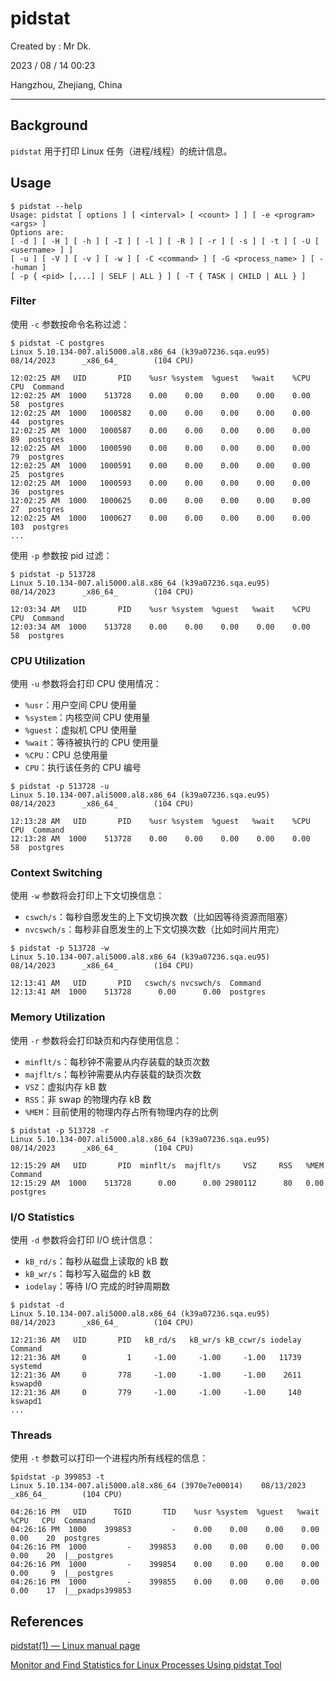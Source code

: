 # pidstat

Created by : Mr Dk.

2023 / 08 / 14 00:23

Hangzhou, Zhejiang, China

---

## Background

`pidstat` 用于打印 Linux 任务（进程/线程）的统计信息。

## Usage

```shell
$ pidstat --help
Usage: pidstat [ options ] [ <interval> [ <count> ] ] [ -e <program> <args> ]
Options are:
[ -d ] [ -H ] [ -h ] [ -I ] [ -l ] [ -R ] [ -r ] [ -s ] [ -t ] [ -U [ <username> ] ]
[ -u ] [ -V ] [ -v ] [ -w ] [ -C <command> ] [ -G <process_name> ] [ --human ]
[ -p { <pid> [,...] | SELF | ALL } ] [ -T { TASK | CHILD | ALL } ]
```

### Filter

使用 `-c` 参数按命令名称过滤：

```shell
$ pidstat -C postgres
Linux 5.10.134-007.ali5000.al8.x86_64 (k39a07236.sqa.eu95)      08/14/2023      _x86_64_        (104 CPU)

12:02:25 AM   UID       PID    %usr %system  %guest   %wait    %CPU   CPU  Command
12:02:25 AM  1000    513728    0.00    0.00    0.00    0.00    0.00    58  postgres
12:02:25 AM  1000   1000582    0.00    0.00    0.00    0.00    0.00    44  postgres
12:02:25 AM  1000   1000587    0.00    0.00    0.00    0.00    0.00    89  postgres
12:02:25 AM  1000   1000590    0.00    0.00    0.00    0.00    0.00    79  postgres
12:02:25 AM  1000   1000591    0.00    0.00    0.00    0.00    0.00    25  postgres
12:02:25 AM  1000   1000593    0.00    0.00    0.00    0.00    0.00    36  postgres
12:02:25 AM  1000   1000625    0.00    0.00    0.00    0.00    0.00    27  postgres
12:02:25 AM  1000   1000627    0.00    0.00    0.00    0.00    0.00   103  postgres
...
```

使用 `-p` 参数按 pid 过滤：

```shell
$ pidstat -p 513728
Linux 5.10.134-007.ali5000.al8.x86_64 (k39a07236.sqa.eu95)      08/14/2023      _x86_64_        (104 CPU)

12:03:34 AM   UID       PID    %usr %system  %guest   %wait    %CPU   CPU  Command
12:03:34 AM  1000    513728    0.00    0.00    0.00    0.00    0.00    58  postgres
```

### CPU Utilization

使用 `-u` 参数将会打印 CPU 使用情况：

- `%usr`：用户空间 CPU 使用量
- `%system`：内核空间 CPU 使用量
- `%guest`：虚拟机 CPU 使用量
- `%wait`：等待被执行的 CPU 使用量
- `%CPU`：CPU 总使用量
- `CPU`：执行该任务的 CPU 编号

```shell
$ pidstat -p 513728 -u
Linux 5.10.134-007.ali5000.al8.x86_64 (k39a07236.sqa.eu95)      08/14/2023      _x86_64_        (104 CPU)

12:13:28 AM   UID       PID    %usr %system  %guest   %wait    %CPU   CPU  Command
12:13:28 AM  1000    513728    0.00    0.00    0.00    0.00    0.00    58  postgres
```

### Context Switching

使用 `-w` 参数将会打印上下文切换信息：

- `cswch/s`：每秒自愿发生的上下文切换次数（比如因等待资源而阻塞）
- `nvcswch/s`：每秒非自愿发生的上下文切换次数（比如时间片用完）

```shell
$ pidstat -p 513728 -w
Linux 5.10.134-007.ali5000.al8.x86_64 (k39a07236.sqa.eu95)      08/14/2023      _x86_64_        (104 CPU)

12:13:41 AM   UID       PID   cswch/s nvcswch/s  Command
12:13:41 AM  1000    513728      0.00      0.00  postgres
```

### Memory Utilization

使用 `-r` 参数将会打印缺页和内存使用信息：

- `minflt/s`：每秒钟不需要从内存装载的缺页次数
- `majflt/s`：每秒钟需要从内存装载的缺页次数
- `VSZ`：虚拟内存 kB 数
- `RSS`：非 swap 的物理内存 kB 数
- `%MEM`：目前使用的物理内存占所有物理内存的比例

```shell
$ pidstat -p 513728 -r
Linux 5.10.134-007.ali5000.al8.x86_64 (k39a07236.sqa.eu95)      08/14/2023      _x86_64_        (104 CPU)

12:15:29 AM   UID       PID  minflt/s  majflt/s     VSZ     RSS   %MEM  Command
12:15:29 AM  1000    513728      0.00      0.00 2980112      80   0.00  postgres
```

### I/O Statistics

使用 `-d` 参数将会打印 I/O 统计信息：

- `kB_rd/s`：每秒从磁盘上读取的 kB 数
- `kB_wr/s`：每秒写入磁盘的 kB 数
- `iodelay`：等待 I/O 完成的时钟周期数

```shell
$ pidstat -d
Linux 5.10.134-007.ali5000.al8.x86_64 (k39a07236.sqa.eu95)      08/14/2023      _x86_64_        (104 CPU)

12:21:36 AM   UID       PID   kB_rd/s   kB_wr/s kB_ccwr/s iodelay  Command
12:21:36 AM     0         1     -1.00     -1.00     -1.00   11739  systemd
12:21:36 AM     0       778     -1.00     -1.00     -1.00    2611  kswapd0
12:21:36 AM     0       779     -1.00     -1.00     -1.00     140  kswapd1
...
```

### Threads

使用 `-t` 参数可以打印一个进程内所有线程的信息：

```shell
$pidstat -p 399853 -t
Linux 5.10.134-007.ali5000.al8.x86_64 (3970e7e00014)    08/13/2023      _x86_64_        (104 CPU)

04:26:16 PM   UID      TGID       TID    %usr %system  %guest   %wait    %CPU   CPU  Command
04:26:16 PM  1000    399853         -    0.00    0.00    0.00    0.00    0.00    20  postgres
04:26:16 PM  1000         -    399853    0.00    0.00    0.00    0.00    0.00    20  |__postgres
04:26:16 PM  1000         -    399854    0.00    0.00    0.00    0.00    0.00     9  |__postgres
04:26:16 PM  1000         -    399855    0.00    0.00    0.00    0.00    0.00    17  |__pxadps399853
```

## References

[pidstat(1) — Linux manual page](https://man7.org/linux/man-pages/man1/pidstat.1.html)

[Monitor and Find Statistics for Linux Processes Using pidstat Tool](https://www.geeksforgeeks.org/monitor-and-find-statistics-for-linux-procesess-using-pidstat-tool/)
